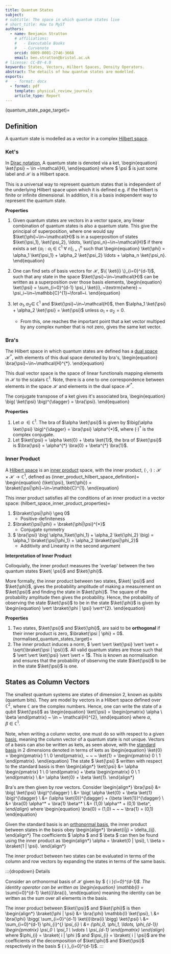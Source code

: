 ```yaml
---
title: Quantum States
subject: 
# subtitle: The space in which quantum states live
# short_title: How to MyST
authors:
  - name: Benjamin Stratton
    # affiliations:
    #   - Executable Books
    #   - Curvenote
    orcid: 0009-0001-2746-3668
    email: ben.stratton@bristol.ac.uk
# license: CC-BY-4.0
keywords: States, Vectors, Hilbert Spaces, Density Operators.  
abstract: The details of how quantum states are modelled.    
exports:
#   - format: docx
  - format: pdf
    template: physical_review_journals
    article_type: Report
---
```

(quantum_state_page_target)=
## Definition 

A quantum state is modelled as a vector in a complex [Hilbert space](#hilbert_space_target). 

### Ket's

In [Dirac notation](https://en.wikipedia.org/wiki/Bra%E2%80%93ket_notation), A quantum state is denoted via a ket,
\begin{equation}
\ket{\psi} ~ \in ~\mathcal{H},
\end{equation}
where $ \psi $ is just some label and $\mathcal{H}$ is a Hilbert space. 

This is a universal way to represent quantum states that is independent of the underlying Hilbert space upon which it is defined e.g. if the Hilbert is finite or infinite dimensional. In addition, it is a basis independent way to represent the quantum state. 

**Properties**
1. Given quantum states are vectors in a vector space, any linear combination of 
quantum states is also a quantum state. This give the principal of superposition, where one would say $\ket{\phi}~\in~\mathcal{H}$ is in a superposition of states $\ket{\psi_1}, \ket{\psi_2}, \ldots, \ket{\psi_n}~\in~\mathcal{H}$ if there exists a set $\{\alpha_i: \alpha_{i}~\in~\mathbb{C}^1~\forall~n \}_{i=1}^{n}$ such that
\begin{equation}
\ket{\phi} = \alpha_1 \ket{\psi_1} + \alpha_2 \ket{\psi_2} \ldots + \alpha_n \ket{\psi_n}.
\end{equation}

2. One can find sets of basis vectors for $\mathcal{H}$, $\{ \ket{i} \}_{i=0}^{d-1}$, such that any state in the space $\ket{\psi}~\in~\mathcal{H}$ can be written as a superposition over those basis elements,
\begin{equation}
\ket{\psi} = \sum_{i=0}^{d-1} \psi_i \ket{i}, ~\textrm{where} ~ \psi_i~\in~\mathbb{C}^{1}~\forall~i.
\end{equation}

3.  let $\alpha_1, \alpha_2 \in~\mathbb{C}^{1}$ and $\ket{\psi}~\in~\mathcal{H}$, then $\alpha_1 \ket{\psi} + \alpha_2 \ket{\psi} = \ket{\psi}$ unless $\alpha_1 + \alpha_2 = 0$. 
    - From this, one reaches the important point that a ket vector multiped by any complex number that is not zero, gives the same ket vector. 

### Bra's

The Hilbert space in which quantum states are defined has a [dual space](#dual_vector_spaces_target) $\mathcal{H}^{*}$, with elements of this dual space denoted by bra's,
\begin{equation}
\bra{\psi}~\in~\mathcal{H}^{*}.
\end{equation}

This dual vector space is the space of linear functionals mapping elements in $\mathcal{H}$ to the scalars $\mathbb{C}^{1}$. Note, there is a one to one correspondence between elements in the space $\mathcal{H}$ and elements in the dual space $\mathcal{H}^{*}$. 

The conjugate transpose of a ket gives it's associated bra,
\begin{equation}
\big( \ket{\psi} \big)^{\dagger} = \bra{\psi}.
\end{equation}

**Properties**
1. Let $\alpha~\in\mathbb{C}^{1}$. The bra of $\alpha \ket{\psi}$ is given by $\big(\alpha \ket{\psi} \big)^{\dagger} = \bra{\psi} \alpha^{*}$, where $(\cdot)^{*}$ is the complex conjugate. 
2. Let $\ket{\psi} = \alpha \ket{0} + \beta \ket{1}$, the bra of $\ket{\psi}$ is $\bra{\psi} = \alpha^{*} \bra{0} + \beta^{*} \bra{1}$. 

### Inner Product

A [Hilbert space](#hilbert_space_target) is an [inner product](#inner_product_target_definition_inner_product_space) space, with the inner product, $(\cdot, \cdot): \mathcal{H} \times \mathcal{H} \rightarrow \mathbb{C}^{1}$, defined as 
(inner_product_hilbert_space_definition)=
\begin{equation}
(\ket{\psi}, \ket{\phi}) = \braket{\psi|\phi}~\in~\mathbb{C}^{1}.
\end{equation}

This inner product satisfies all the conditions of an inner product in a vector space:
(hilbert_space_inner_product_properties)=
1. $\braket{\psi|\phi} \geq 0$
    - Positive-definiteness
2. $\braket{\psi|\phi} = \braket{\phi|\psi}^{*}$
    - Conjugate symmetry
3. $ \bra{\psi} \big( \alpha_1\ket{\phi_1} + \alpha_2 \ket{\phi_2} \big)  = \alpha_1 \braket{\psi|\phi_1} + \alpha_2 \braket{\psi|\phi_2}$ 
    - Additivity and Linearity in the second argument

**Interpretation of Inner Product** 

Colloquially, the inner product measures the 'overlap' between the two quantum states $\ket{ \psi}$ and $\ket{\phi}$. 

More formally, the inner product between two states, $\ket{ \psi}$ and $\ket{\phi}$, gives the probability amplitude of making a measurement on $\ket{\psi}$ and finding the state in $\ket{\phi}$. The square of the probability amplitude then gives the probability. Hence, the probability of observing the state $\ket{\psi}$ to be in the state $\ket{\phi}$ is given by 
\begin{equation}
\vert \braket{\phi | \psi} \vert^{2}. 
\end{equation}

**Properties**
1. Two states, $\ket{\psi}$ and $\ket{\phi}$, are said to be **orthogonal** if their inner product is zero, $\braket{\psi | \phi} = 0$. 
(normalised_quantum_states_target)=
2. The inner product induces a norm, $ \vert \vert \ket{\psi} \vert \vert = \sqrt{\braket{\psi | \psi}}$. All valid quantum states are those such that $ \vert \vert \ket{\psi} \vert \vert = 1$. This is known as normalisation and ensures that the probability of observing the state $\ket{\psi}$ to be in the state $\ket{\psi}$ is one.


## States as Column Vectors 

The smallest quantum systems are states of dimension $2$, known as qubits (quantum bits). They are model by vectors in a Hilbert space defined over $\mathbb{C}^{2}$, where $\mathbb{C}$ are the complex numbers. Hence, one can write the state of a qubit $\ket{\psi}$ as 
\begin{equation}
\ket{\psi} = \begin{pmatrix} \alpha \\ \beta \end{pmatrix} ~ \in ~ \mathcal{H}^{2},
\end{equation}
where $\alpha, \beta~\in~\mathbb{C}^{1}$. 

Note, when writing a column vector, one must do so with respect to a given [basis](#basis_page_target), meaning the column vector of a quantum state is not unique. Vectors of a basis can also be written as kets, as seen above, with the [standard basis](#standard_basis_basis_target) in $2$ dimensions denoted in terms of kets as
\begin{equation}
\ket{0} = \begin{pmatrix} 1 \\ 0 \end{pmatrix}, ~ ~ ~ \ket{1} = \begin{pmatrix} 0 \\ 1 \end{pmatrix}.
\end{equation}
The state $ \ket{\psi} $ written with respect to the standard basis is then
\begin{align*}
\ket{\psi} &= \alpha \begin{pmatrix} 1 \\ 0 \end{pmatrix} + \beta \begin{pmatrix} 0 \\ 1 \end{pmatrix} \\
&= \alpha \ket{0} + \beta \ket{1}.
\end{align*}

Bra's are then given by row vectors. Consider 
\begin{align*}
\bra{\psi} &= \big( \ket{\psi} \big)^{\dagger} \\
&= \big( \alpha \ket{0} + \beta \ket{1} \big)^{\dagger} \\
&= (\alpha \ket{0})^{\dagger} + (\beta \ket{1})^{\dagger} \\
&= \bra{0} \alpha^* + \bra{1} \beta^* \\
&= (1,0) \alpha^* + (0,1) \beta^*,
\end{align*}
where 
\begin{equation}
\bra{0} = (1,0) ~ ~ ~ \bra{1} = (0,1)
\end{equation}


Given the standard basis is an [orthonormal basis](#Orthonormal_Basis_basis_target), the inner product between states in the basis obey
\begin{align*}
\braket{i|j} = \delta_{ij}.
\end{align*}
The coefficients $ \alpha $ and $ \beta $ can then be found using the inner product as 
\begin{align*}
\alpha = \braket{0 | \psi}, \\
\beta = \braket{1 | \psi}. 
\end{align*}

The inner product between two states can be evaluated in terms of the column and row vectors by expanding the states in terms of the same basis. 

:::{dropdown} Details 


Consider an orthonormal basis of $\mathcal{H}$ given by $ \{ i \}_{i=0}^{d-1}$. The identity operator can be written as 
\begin{equation}
\mathbb{I} = \sum_{i=0}^{d-1} \ket{i}\bra{i},
\end{equation}
meaning the identity can be written as the sum over all elements in the basis. 

The inner product between $\ket{\psi}$ and $\ket{\phi}$ is then 
\begin{align*}
\braket{\phi | \psi} &= \bra{\phi} \mathbb{I} \ket{\psi}, \\
&= \bra{\phi} \bigg( \sum_{i=0}^{d-1} \ket{i}\bra{i} \bigg) \ket{\psi} \\
&= \sum_{i=0}^{d-1} \phi_{i}^{*} \psi_{i} \\
&= (\phi_0, \phi_1, \ldots, \phi_{d-1}) \begin{pmatrix} \psi_0 \\ \psi_1 \\ \vdots \\ \psi_{d-1} \end{pmatrix}
\end{align*}
where $\phi_{i} = \braket{ i | \phi }$ and $\psi_{i} = \braket{ i | \psi}$ are the coefficients of the decomposition of $\ket{\phi}$ and $\ket{\psi}$ respectively in the basis $ \{ i \}_{i=0}^{d-1}$. 
:::
<!-- General quantum states of finite dimensional $d$ are then modelled as vectors in a Hilbert space defined over $\mathbb{C}^{d}$. If the standard basis is given by the set of ket vectors $\{ \ket{i} \}_{i=0}^{d-1}$ then any state in the space $ \ket{\psi} $ can be decomposed into this basis as 
\begin{equation}
\ket{\psi} = \sum_{i} \psi_i \ket{i},
\end{equation}
where $\psi_i~\in~\mathbb{C}^{1}$ are coefficients given by 
\begin{equation}
\psi_{i} = \braket{i|\psi},
\end{equation}
given the standard basis is an [orthonormal basis](#Orthonormal_Basis_basis_target) meaning $\braket{i|i} = \delta_{ij}$. -->